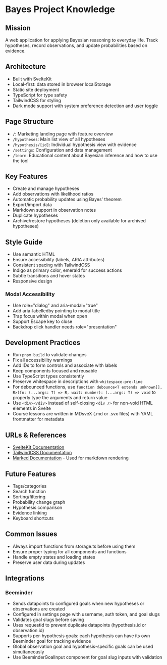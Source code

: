 # Bayes Project Knowledge

## Mission
A web application for applying Bayesian reasoning to everyday life. Track hypotheses, record observations, and update probabilities based on evidence.

## Architecture
- Built with SvelteKit
- Local-first: data stored in browser localStorage
- Static site deployment
- TypeScript for type safety
- TailwindCSS for styling
- Dark mode support with system preference detection and user toggle

## Page Structure
- `/`: Marketing landing page with feature overview
- `/hypotheses`: Main list view of all hypotheses
- `/hypothesis/[id]`: Individual hypothesis view with evidence
- `/settings`: Configuration and data management
- `/learn`: Educational content about Bayesian inference and how to use the tool

## Key Features
- Create and manage hypotheses
- Add observations with likelihood ratios
- Automatic probability updates using Bayes' theorem
- Export/import data
- Markdown support in observation notes
- Duplicate hypotheses
- Archive/restore hypotheses (deletion only available for archived hypotheses)

## Style Guide
- Use semantic HTML
- Ensure accessibility (labels, ARIA attributes)
- Consistent spacing with TailwindCSS
- Indigo as primary color, emerald for success actions
- Subtle transitions and hover states
- Responsive design

### Modal Accessibility
- Use role="dialog" and aria-modal="true"
- Add aria-labelledby pointing to modal title
- Trap focus within modal when open
- Support Escape key to close
- Backdrop click handler needs role="presentation"

## Development Practices
- Run `pnpm build` to validate changes
- Fix all accessibility warnings
- Add IDs to form controls and associate with labels
- Keep components focused and reusable
- Use TypeScript types consistently
- Preserve whitespace in descriptions with `whitespace-pre-line`
- For debounced functions, use `function debounce<T extends unknown[], R>(fn: (...args: T) => R, wait: number): (...args: T) => void` to properly type the arguments and return value
- Use `<div></div>` instead of self-closing `<div />` for non-void HTML elements in Svelte
- Course lessons are written in MDsveX (.md or .svx files) with YAML frontmatter for metadata

## URLs & References
- [SvelteKit Documentation](https://kit.svelte.dev/)
- [TailwindCSS Documentation](https://tailwindcss.com/)
- [Marked Documentation](https://marked.js.org/) - Used for markdown rendering

## Future Features
- Tags/categories
- Search function
- Sorting/filtering
- Probability change graph
- Hypothesis comparison
- Evidence linking
- Keyboard shortcuts

## Common Issues
- Always import functions from storage.ts before using them
- Ensure proper typing for all components and functions
- Handle empty states and loading states
- Preserve user data during updates

## Integrations
### Beeminder
- Sends datapoints to configured goals when new hypotheses or observations are created
- Configured in settings page with username, auth token, and goal slugs
- Validates goal slugs before saving
- Uses requestid to prevent duplicate datapoints (hypothesis.id or observation.id)
- Supports per-hypothesis goals: each hypothesis can have its own Beeminder goal for tracking evidence
- Global observation goal and hypothesis-specific goals can be used simultaneously
- Use BeeminderGoalInput component for goal slug inputs with validation
